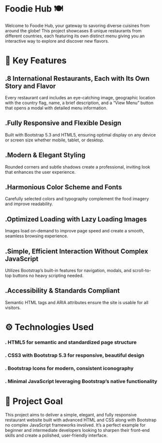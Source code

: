 # Foodie Hub 🍽️
Welcome to Foodie Hub, your gateway to savoring diverse cuisines from around the globe!
This project showcases 8 unique restaurants from different countries, each featuring its own distinct menu  giving you an interactive way to explore and discover new flavors.

# 🎯  Key Features
## .8 International Restaurants, Each with Its Own Story and Flavor
Every restaurant card includes an eye-catching image, geographic location with the country flag, name, a brief description, and a “View Menu” button that opens a modal with detailed menu information.

## .Fully Responsive and Flexible Design
Built with Bootstrap 5.3 and HTML5, ensuring optimal display on any device or screen size  whether mobile, tablet, or desktop.

## .Modern & Elegant Styling
Rounded corners and subtle shadows create a professional, inviting look that enhances the user experience.

## .Harmonious Color Scheme and Fonts
Carefully selected colors and typography complement the food imagery and improve readability.

## .Optimized Loading with Lazy Loading Images
Images load on-demand to improve page speed and create a smooth, seamless browsing experience.

## .Simple, Efficient Interaction Without Complex JavaScript
Utilizes Bootstrap’s built-in features for navigation, modals, and scroll-to-top buttons  no heavy scripting needed.

## .Accessibility & Standards Compliant
Semantic HTML tags and ARIA attributes ensure the site is usable for all visitors.

# ⚙️ Technologies Used
### . HTML5 for semantic and standardized page structure

### . CSS3 with Bootstrap 5.3 for responsive, beautiful design

### . Bootstrap Icons for modern, consistent iconography

### . Minimal JavaScript  leveraging Bootstrap’s native functionality

# 🎯 Project Goal
This project aims to deliver a simple, elegant, and fully responsive restaurant website built with advanced HTML and CSS along with Bootstrap  no complex JavaScript frameworks involved.
It’s a perfect example for beginner and intermediate developers looking to sharpen their front-end skills and create a polished, user-friendly interface.
